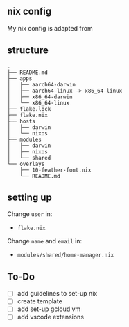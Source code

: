 ## nix config
My nix config is adapted from 

## structure 
```
.
├── README.md
├── apps
│   ├── aarch64-darwin
│   ├── aarch64-linux -> x86_64-linux
│   ├── x86_64-darwin
│   └── x86_64-linux
├── flake.lock
├── flake.nix
├── hosts
│   ├── darwin
│   └── nixos
├── modules
│   ├── darwin
│   ├── nixos
│   └── shared
└── overlays
    ├── 10-feather-font.nix
    └── README.md
```

## setting up
Change `user` in: 
+ `flake.nix`

Change `name` and `email` in:
+ `modules/shared/home-manager.nix`

## To-Do
- [ ] add guidelines to set-up nix 
- [ ] create template
- [ ] add set-up gcloud vm
- [ ] add vscode extensions